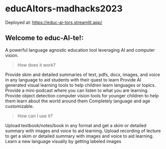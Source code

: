 # educAItors-madhacks2023

Deployed at: https://educ-ai-tors.streamlit.app/

## Welcome to educ-AI-te!:

A powerful language agnostic education tool leveraging AI and computer vision.

>How does it work?

Provide skim and detailed summaries of text, pdfs, docx, images, and voice in any language to aid students with their quest to learn
Provide AI generated visual learning tools to help children learn languages or topics.
Provide a mini-podcast where you can listen to what you are learning.
Provide object detection computer vision tools for younger children to help them learn about the world around them
Completely language and age customizable.

>How can I use it?

Upload textbook/notes/book in any format and get a skim or detailed summary with images and voice to aid learning.
Upload recording of lecture to get a skim or detailed summary with images and voice to aid learning.
Learn a new language visually by getting labeled images